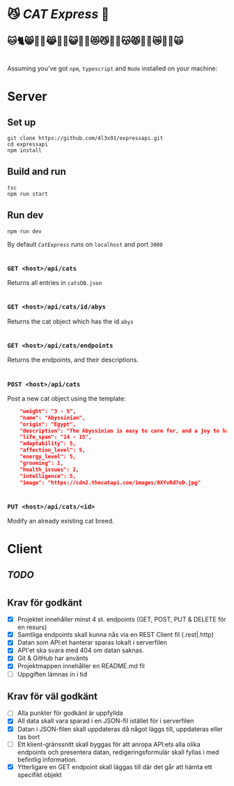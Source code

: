 # 😼 <i>CAT Express</i> 🚄

## 🐱🐈😸🐱‍👓😹🐱‍🐉😺🐱‍🏍😻😼🐱‍💻😽😾🐱‍🚀😿🐱‍👤🙀

<br>Assuming you've got `npm`, `typescript` and `Node` installed on your machine:</br>

# Server

## Set up

```
git clone https://github.com/4l3x91/expressapi.git
cd expressapi
npm install
```

## Build and run

```
tsc
npm run start
```

## Run dev

```
npm run dev
```

By default <i>`CatExpress`</i> runs on `localhost` and port `3000`

#

### `GET <host>/api/cats`

Returns all entries in `catsDB.json`

#

### `GET <host>/api/cats/id/abys`

Returns the cat object which has the id `abys`

#

### `GET <host>/api/cats/endpoints`

Returns the endpoints, and their descriptions.

#

### `POST <host>/api/cats`

Post a new cat object using the template:

```json
    "weight": "3 - 5",
    "name": "Abyssinian",
    "origin": "Egypt",
    "description": "The Abyssinian is easy to care for, and a joy to have in your home. They’re affectionate cats and love both people and other animals.",
    "life_span": "14 - 15",
    "adaptability": 5,
    "affection_level": 5,
    "energy_level": 5,
    "grooming": 1,
    "health_issues": 2,
    "intelligence": 5,
    "image": "https://cdn2.thecatapi.com/images/0XYvRd7oD.jpg"
```

#

### `PUT <host>/api/cats/<id>`

Modify an already existing cat breed.

#
# Client
## <i>TODO</i>

#

## Krav för godkänt

- [x] Projektet innehåller minst 4 st. endpoints (GET, POST, PUT & DELETE för en resurs)
- [x] Samtliga endpoints skall kunna nås via en REST Client fil (.rest|.http)
- [x] Datan som API:et hanterar sparas lokalt i serverfilen
- [x] API'et ska svara med 404 om datan saknas.
- [x] Git & GitHub har använts
- [x] Projektmappen innehåller en README.md fil
- [ ] Uppgiften lämnas in i tid

## Krav för väl godkänt

- [ ] Alla punkter för godkänt är uppfyllda
- [x] All data skall vara sparad i en JSON-fil istället för i serverfilen
- [x] Datan i JSON-filen skall uppdateras då något läggs till, uppdateras eller tas bort
- [ ] Ett klient-gränssnitt skall byggas för att anropa API:ets alla olika endpoints och presentera datan, redigeringsformulär skall fyllas i med befintlig information.
- [x] Ytterligare en GET endpoint skall läggas till där det går att hämta ett specifikt objekt
